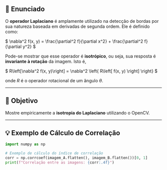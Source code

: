 ## 📝 Enunciado

O **operador Laplaciano** é amplamente utilizado na detecção de bordas por sua natureza baseada em derivadas de segunda ordem. Ele é definido como:

$
\nabla^2 f(x, y) = \frac{\partial^2 f}{\partial x^2} + \frac{\partial^2 f}{\partial y^2}
$

Pode-se mostrar que esse operador é **isotrópico**, ou seja, sua resposta é **invariante à rotação** da imagem. Isto é,

$
R\left[\nabla^2 f(x, y)\right] = \nabla^2 \left\{ R\left[ f(x, y) \right] \right\}
$

onde $R$ é o operador rotacional de um ângulo $\theta$.


---

## 🎯 Objetivo

Mostre empiricamente a **isotropia do Laplaciano** utilizando o OpenCV.

---

## 💡 Exemplo de Cálculo de Correlação

```python
import numpy as np

# Exemplo de cálculo do índice de correlação
corr = np.corrcoef(imagem_A.flatten(), imagem_B.flatten())[0, 1]
print(f"Correlação entre as imagens: {corr:.4f}")
